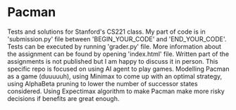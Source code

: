 # Pacman
Tests and solutions for Stanford's CS221 class. My part of code is in 'submission.py' file between 'BEGIN_YOUR_CODE' and 'END_YOUR_CODE'. Tests can be executed by running 'grader.py' file. More information about the assignment can be found by opening 'index.html' file. Written part of the assignments is not published but I am happy to discuss it in person. This specific repo is focused on using AI agent to play games. Modelling Pacman as a game (duuuuuh), using Minimax to come up with an optimal strategy, using AlphaBeta pruning to lower the number of successor states considered. Using Expectimax algorithm to make Pacman make more risky decisions if benefits are great enough.
